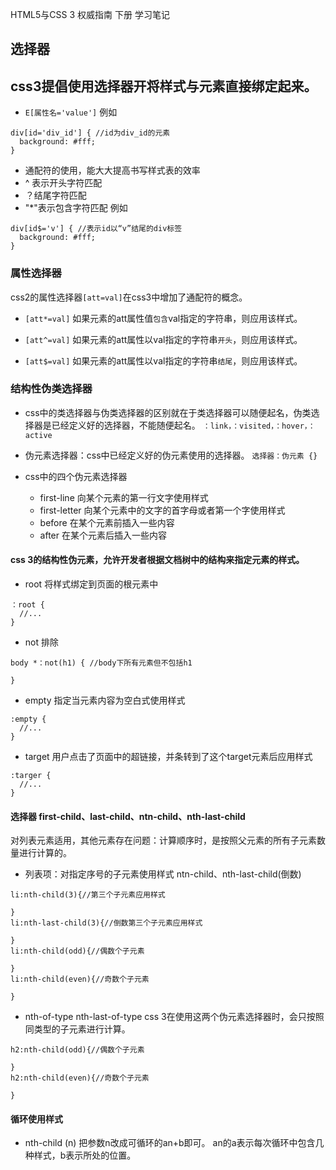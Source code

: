 HTML5与CSS 3 权威指南 下册 学习笔记
## 选择器
## css3提倡使用选择器开将样式与元素直接绑定起来。
* `E[属性名='value']` 
  例如

````
div[id='div_id'] { //id为div_id的元素
  background: #fff;
}
````

*  通配符的使用，能大大提高书写样式表的效率
*  ^ 表示开头字符匹配
*  ？结尾字符匹配
*  "*"表示包含字符匹配 
         例如 

````
div[id$='v'] { //表示id以“v”结尾的div标签
  background: #fff;
}
````

### 属性选择器
css2的属性选择器`[att=val]`在css3中增加了通配符的概念。
* `[att*=val]`
  如果元素的att属性值`包含`val指定的字符串，则应用该样式。

* `[att^=val]`
  如果元素的att属性以val指定的字符串`开头`，则应用该样式。

* `[att$=val]`
  如果元素的att属性以val指定的字符串`结尾`，则应用该样式。

### 结构性伪类选择器
* css中的类选择器与伪类选择器的区别就在于类选择器可以随便起名，伪类选择器是已经定义好的选择器，不能随便起名。
  `：link，：visited，：hover，：active`
* 伪元素选择器：css中已经定义好的伪元素使用的选择器。
  `选择器：伪元素 {}`

* css中的四个伪元素选择器
  * first-line 向某个元素的第一行文字使用样式
  * first-letter 向某个元素中的文字的首字母或者第一个字使用样式
  * before 在某个元素前插入一些内容
  * after 在某个元素后插入一些内容
####  css 3的结构性伪元素，允许开发者根据文档树中的结构来指定元素的样式。
* root 将样式绑定到页面的根元素中

````
：root {
  //...
}
````

* not 排除

````
body *：not(h1) { //body下所有元素但不包括h1
  
}
````

* empty 指定当元素内容为空白式使用样式

````
:empty {
  //...
}
````

* target 用户点击了页面中的超链接，并条转到了这个target元素后应用样式

````
:targer {
  //...
}
````

#### 选择器 first-child、last-child、ntn-child、nth-last-child
对列表元素适用，其他元素存在问题：计算顺序时，是按照父元素的所有子元素数量进行计算的。

* 列表项：对指定序号的子元素使用样式 ntn-child、nth-last-child(倒数)
````
li:nth-child(3){//第三个子元素应用样式
  
}
li:nth-last-child(3){//倒数第三个子元素应用样式
  
}
li:nth-child(odd){//偶数个子元素
  
}
li:nth-child(even){//奇数个子元素
  
}
````
* nth-of-type nth-last-of-type
css 3在使用这两个伪元素选择器时，会只按照同类型的子元素进行计算。
````
h2:nth-child(odd){//偶数个子元素
  
}
h2:nth-child(even){//奇数个子元素
  
}
````
#### 循环使用样式 
* nth-child (n) 把参数n改成可循环的an+b即可。 an的a表示每次循环中包含几种样式，b表示所处的位置。












